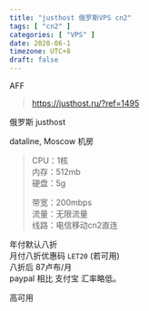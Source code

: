 ```yaml
---
title: "justhost 俄罗斯VPS cn2"
tags: [ "cn2" ]
categories: [ "VPS" ]
date: 2020-06-1
timezone: UTC+8
draft: false
---
```


AFF
>https://justhost.ru/?ref=1495

俄罗斯 justhost

dataline, Moscow 机房

>CPU：1核    
>内存：512mb    
>硬盘：5g    
>
>带宽：200mbps    
>流量：无限流量    
>线路：电信移动cn2直连    

年付默认八折    
月付八折优惠码 `LET20` (若可用)     
八折后 87卢布/月    
paypal 相比 支付宝 汇率略低。    

高可用